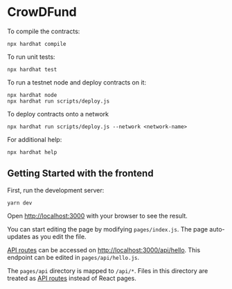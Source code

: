 # CrowDFund

To compile the contracts:

```
npx hardhat compile
```

To run unit tests:

```
npx hardhat test
```

To run a testnet node and deploy contracts on it:

```
npx hardhat node
npx hardhat run scripts/deploy.js
```

To deploy contracts onto a network

```
npx hardhat run scripts/deploy.js --network <network-name>
```

For additional help:

```
npx hardhat help
```

## Getting Started with the frontend

First, run the development server:

```
yarn dev
```

Open [http://localhost:3000](http://localhost:3000) with your browser to see the result.

You can start editing the page by modifying `pages/index.js`. The page auto-updates as you edit the file.

[API routes](https://nextjs.org/docs/api-routes/introduction) can be accessed on [http://localhost:3000/api/hello](http://localhost:3000/api/hello). This endpoint can be edited in `pages/api/hello.js`.

The `pages/api` directory is mapped to `/api/*`. Files in this directory are treated as [API routes](https://nextjs.org/docs/api-routes/introduction) instead of React pages.
